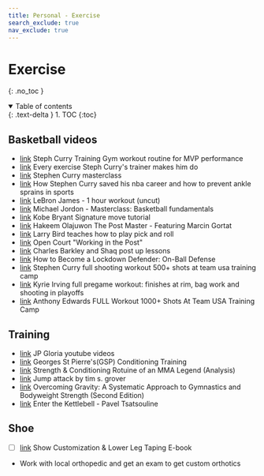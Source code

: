 ```yaml
---
title: Personal - Exercise
search_exclude: true
nav_exclude: true
---
```


<!-- prettier-ignore-start -->
# Exercise
{: .no_toc }

<details open markdown="block">
  <summary>
    Table of contents
  </summary>
  {: .text-delta }
1. TOC
{:toc}
</details>

<!-- prettier-ignore-end -->

## Basketball videos

-   [link](https://www.youtube.com/watch?v=jMLN59-yirc) Steph Curry Training Gym workout routine for MVP performance
-   [link](https://www.youtube.com/watch?v=M0FwbaLVHpg) Every exercise Steph Curry's trainer makes him do
-   [link](https://www.masterclass.com/classes/stephen-curry-teaches-shooting-ball-handling-and-scoring) Stephen Curry masterclass
-   [link](https://www.youtube.com/watch?v=XfcDvHI7bjA) How Stephen Curry saved his nba career and how to prevent ankle sprains in sports
-   [link](https://www.youtube.com/watch?v=wQWmRIHavC8) LeBron James - 1 hour workout (uncut)
-   [link](https://www.youtube.com/watch?v=ZKZtzwinLFw) Michael Jordon - Masterclass: Basketball fundamentals
-   [link](https://www.youtube.com/watch?v=3ejXZDVoraE) Kobe Bryant Signature move tutorial
-   [link](https://www.youtube.com/watch?v=UVEJzgwGA3c) Hakeem Olajuwon The Post Master - Featuring Marcin Gortat
-   [link](https://www.youtube.com/watch?v=z_Qi8NSpkpw) Larry Bird teaches how to play pick and roll
-   [link](https://www.youtube.com/watch?v=_g5uOHY-wyw) Open Court "Working in the Post"
-   [link](https://www.youtube.com/watch?v=BcJwYoDy54I) Charles Barkley and Shaq post up lessons
-   [link](https://www.youtube.com/watch?v=5vPIPB0_iP0) How to Become a Lockdown Defender: On-Ball Defense
-   [link](https://www.youtube.com/watch?v=kQ8bBtxZ1XQ) Stephen Curry full shooting workout 500+ shots at team usa training camp
-   [link](https://www.youtube.com/watch?v=RboJ6Li7zZI) Kyrie Irving full pregame workout: finishes at rim, bag work and shooting in playoffs
-   [link](https://www.youtube.com/watch?v=Mx4H3OWD0KM) Anthony Edwards FULL Workout 1000+ Shots At Team USA Training Camp

## Training

-   [link](https://www.youtube.com/@JPGloria/playlists) JP Gloria youtube videos
-   [link](https://www.youtube.com/watch?v=4meLjhknvwg) Georges St Pierre's(GSP) Conditioning Training
-   [link](https://www.youtube.com/watch?v=f3AM6Q5bMc8) Strength & Conditioning Rotuine of an MMA Legend (Analysis)
-   [link](https://timgrover.com/jump-attack/) Jump attack by tim s. grover
-   [link](https://www.amazon.com/Overcoming-Gravity-Systematic-Gymnastics-Bodyweight/dp/0990873854) Overcoming Gravity: A Systematic Approach to Gymnastics and Bodyweight Strength (Second Edition)
-   [link](https://www.youtube.com/watch?v=cKx8xE8jJZs) Enter the Kettlebell - Pavel Tsatsouline

## Shoe

-   [ ] [link](https://www.footdoctorzach.com/customization) Show Customization & Lower Leg Taping E-book
-   Work with local orthopedic and get an exam to get custom orthotics
